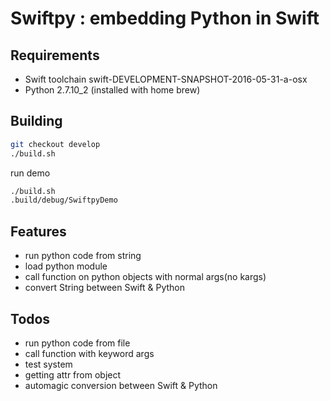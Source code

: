 # Swiftpy : embedding Python in Swift

## Requirements

- Swift toolchain swift-DEVELOPMENT-SNAPSHOT-2016-05-31-a-osx
- Python 2.7.10_2 (installed with home brew)

## Building

```bash
git checkout develop
./build.sh
```

run demo

```bash
./build.sh
.build/debug/SwiftpyDemo
```

## Features

- run python code from string
- load python module
- call function on python objects with normal args(no kargs)
- convert String between Swift & Python

## Todos

- run python code from file
- call function with keyword args
- test system
- getting attr from object
- automagic conversion between Swift & Python

